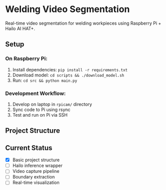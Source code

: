 # Welding Video Segmentation

Real-time video segmentation for welding workpieces using Raspberry Pi + Hailo AI HAT+.

## Setup

### On Raspberry Pi:
1. Install dependencies: `pip install -r requirements.txt`
2. Download model: `cd scripts && ./download_model.sh`
3. Run: `cd src && python main.py`

### Development Workflow:
1. Develop on laptop in `rpicam/` directory
2. Sync code to Pi using rsync
3. Test and run on Pi via SSH

## Project Structure 

## Current Status
- [x] Basic project structure
- [ ] Hailo inference wrapper
- [ ] Video capture pipeline
- [ ] Boundary extraction
- [ ] Real-time visualization 